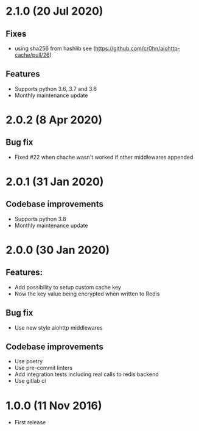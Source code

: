 # 2.1.0 (20 Jul 2020)

## Fixes
- using sha256 from hashlib see
(https://github.com/cr0hn/aiohttp-cache/pull/26)

## Features
- Supports python 3.6, 3.7 and 3.8
- Monthly maintenance update

# 2.0.2 (8 Apr 2020)

## Bug fix
- Fixed #22 when chache wasn't worked if other middlewares
appended

# 2.0.1 (31 Jan 2020)

## Codebase improvements
- Supports python 3.8
- Monthly maintenance update

# 2.0.0 (30 Jan 2020)

## Features:
- Add possibility to setup custom cache key
- Now the key value being encrypted when
written to Redis

## Bug fix
- Use new style aiohttp middlewares

## Codebase improvements
- Use poetry
- Use pre-commit linters
- Add integration tests including real calls
to redis backend
- Use gitlab ci

# 1.0.0 (11 Nov 2016)

- First release
